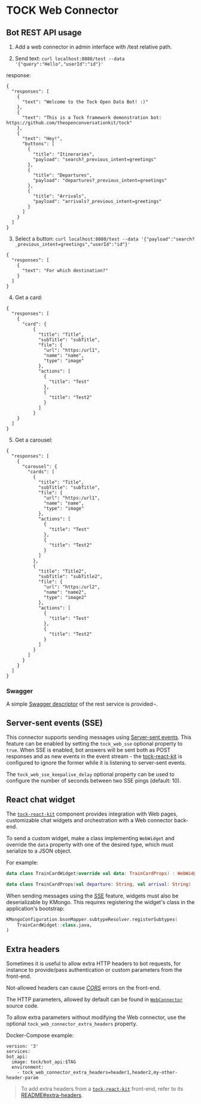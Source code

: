 # TOCK Web Connector

## Bot REST API usage

1) Add a web connector in admin interface with /test relative path.

2) Send text: `curl localhost:8080/test --data '{"query":"Hello","userId":"id"}'`

response:
```
{
  "responses": [
    {
      "text": "Welcome to the Tock Open Data Bot! :)"
    },
    {
      "text": "This is a Tock framework demonstration bot: https://github.com/theopenconversationkit/tock"
    },
    {
      "text": "Hey!",
      "buttons": [
        {
          "title": "Itineraries",
          "payload": "search?_previous_intent=greetings"
        },
        {
          "title": "Departures",
          "payload": "departures?_previous_intent=greetings"
        },
        {
          "title": "Arrivals",
          "payload": "arrivals?_previous_intent=greetings"
        }
      ]
    }
  ]
}
```

3) Select a button: `curl localhost:8080/test --data '{"payload":"search?_previous_intent=greetings","userId":"id"}'`
```
{
  "responses": [
    {
      "text": "For which destination?"
    }
  ]
}
```

4) Get a card:

```
{
  "responses": [
    {
      "card": {
          {
            "title": "Title",
            "subTitle": "subTitle",
            "file": {
              "url": "https:/url1",
              "name": "name",
              "type": "image"
            },
            "actions": [
              {
                "title": "Test"
              },
              {
                "title": "Test2"
              }
            ]
          }
    }
  ]
}
```

5) Get a carousel:
```
{
  "responses": [
    {
      "carousel": {
        "cards": [
          {
            "title": "Title",
            "subTitle": "subTitle",
            "file": {
              "url": "https:/url1",
              "name": "name",
              "type": "image"
            },
            "actions": [
              {
                "title": "Test"
              },
              {
                "title": "Test2"
              }
            ]
          },
          {
            "title": "Title2",
            "subTitle": "subTitle2",
            "file": {
              "url": "https:/url2",
              "name": "name2",
              "type": "image2"
            },
            "actions": [
              {
                "title": "Test"
              },
              {
                "title": "Test2"
              }
            ]
          }
        ]
      }
    }
  ]
}
```

### Swagger

A simple [Swagger descriptor](./Swagger_TOCKWebConnector.yaml) of the rest service is provided¬.

## Server-sent events (SSE)

This connector supports sending messages using [Server-sent events](https://developer.mozilla.org/en-US/docs/Web/API/Server-sent_events).
This feature can be enabled by setting the `tock_web_sse` optional property to `true`.
When SSE is enabled, bot answers will be sent both as POST responses and as new events in the event stream -
the [tock-react-kit](https://github.com/theopenconversationkit/tock-react-kit#sse) is configured to ignore the former
while it is listening to server-sent events.

The `tock_web_sse_keepalive_delay` optional property can be used to configure the number of seconds between
two SSE pings (default: 10).

## React chat widget

The [`tock-react-kit`](https://github.com/theopenconversationkit/tock-react-kit) component provides integration with
Web pages, customizable chat widgets and orchestration with a Web connector back-end.

To send a custom widget, make a class implementing `WebWidget` and override the `data` property with one of
the desired type, which must serialize to a JSON object.

For example:
```kotlin
data class TrainCardWidget(override val data: TrainCardProps) : WebWidget

data class TrainCardProps(val departure: String, val arrival: String)
```

When sending messages using the [SSE](#server-sent-events-sse) feature, widgets must also be deserializable by KMongo.
This requires registering the widget's class in the application's bootstrap:
```kotlin
KMongoConfiguration.bsonMapper.subtypeResolver.registerSubtypes(
    TrainCardWidget::class.java,
)
```

## Extra headers

Sometimes it is useful to allow extra HTTP headers to bot requests, for instance to provide/pass authentication or 
custom parameters from the front-end.

Not-allowed headers can cause [_CORS_](https://en.wikipedia.org/wiki/Cross-origin_resource_sharing) 
errors on the front-end.

The HTTP parameters, allowed by default can be found in [`WebConnector`](./src/main/kotlin/WebConnector.kt) source code.

To allow extra parameters without modifying the Web connector, use the optional `tock_web_connector_extra_headers` 
property.

Docker-Compose example:

```
version: '3'
services:
bot_api:
  image: tock/bot_api:$TAG
  environment:
    - tock_web_connector_extra_headers=header1,header2,my-other-header-param
```

> To add extra headers from a [`tock-react-kit`](https://github.com/theopenconversationkit/tock-react-kit) front-end, 
> refer to its [README#extra-headers](https://github.com/theopenconversationkit/tock-react-kit#extra-headers).
